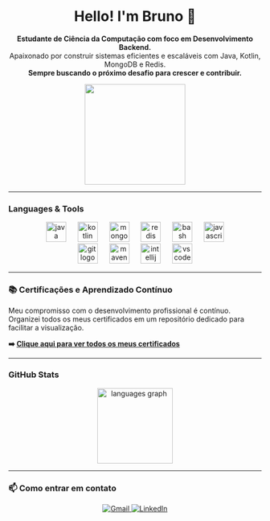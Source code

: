 <h1 align="center">Hello! I'm Bruno 👋</h1>

<p align="center">
  <b>Estudante de Ciência da Computação com foco em Desenvolvimento Backend.</b><br>
  Apaixonado por construir sistemas eficientes e escaláveis com Java, Kotlin, MongoDB e Redis.<br>
  <b>Sempre buscando o próximo desafio para crescer e contribuir.</b>
</p>

<div align="center">
  <img height="200" src="https://i.giphy.com/media/v1.Y2lkPTc5MGI3NjExbGV2YnhvMDJ6cDQ2ZW1wdmM0aDRjYTg5eGRiNWZsZ2VwbDQ2MzZjayZlcD12MV9pbnRlcm5hbF9naWZfYnlfaWQmY3Q9dg/1u01IRKm3cKUH4GU1U/giphy.gif"  />
</div>

---

### Languages & Tools

<p align="center">
  <img src="https://cdn.jsdelivr.net/gh/devicons/devicon/icons/java/java-plain-wordmark.svg" style="height: 40px;" alt="java logo" />
  <img width="15" />
  <img src="https://cdn.jsdelivr.net/gh/devicons/devicon/icons/kotlin/kotlin-plain.svg" style="height: 40px;" alt="kotlin logo" />
  <img width="15" />
  <img src="https://cdn.jsdelivr.net/gh/devicons/devicon/icons/mongodb/mongodb-original-wordmark.svg" style="height: 40px;" alt="mongodb logo" />
  <img width="15" />
  <img src="https://cdn.jsdelivr.net/gh/devicons/devicon/icons/redis/redis-plain-wordmark.svg" style="height: 40px;" alt="redis logo" />
  <img width="15" />
  <img src="https://cdn.jsdelivr.net/gh/devicons/devicon/icons/bash/bash-original.svg" style="height: 40px;" alt="bash logo" />
  <img width="15" />
  <img src="https://cdn.jsdelivr.net/gh/devicons/devicon/icons/javascript/javascript-plain.svg" style="height: 40px;" alt="javascript logo" />
  <br>
  <img src="https://cdn.jsdelivr.net/gh/devicons/devicon/icons/git/git-plain.svg" style="height: 40px;" alt="git logo" />
  <img width="15" />
  <img src="https://cdn.jsdelivr.net/gh/devicons/devicon/icons/maven/maven-original.svg" style="height: 40px;" alt="maven logo" />
  <img width="15" />
  <img src="https://cdn.jsdelivr.net/gh/devicons/devicon/icons/intellij/intellij-original.svg" style="height: 40px;" alt="intellij logo" />
  <img width="15" />
  <img src="https://cdn.jsdelivr.net/gh/devicons/devicon/icons/vscode/vscode-original.svg" style="height: 40px;" alt="vscode logo" />
</p>

---

### 📚 Certificações e Aprendizado Contínuo
Meu compromisso com o desenvolvimento profissional é contínuo. Organizei todos os meus certificados em um repositório dedicado para facilitar a visualização.

**➡️ [Clique aqui para ver todos os meus certificados](https://github.com/stfubruno/certificados)**

---

### GitHub Stats

<div align="center">
  <img src="https://github-readme-stats.vercel.app/api/top-langs?username=stfubruno&locale=en&hide_title=false&layout=compact&card_width=320&langs_count=15&theme=react&hide_border=false" height="150" alt="languages graph"  />
</div>

---

### 📫 Como entrar em contato
<p align="center">
  <a href="mailto:brunodba04@gmail.com" target="_blank">
    <img src="https://img.shields.io/badge/Gmail-D14836?style=for-the-badge&logo=gmail&logoColor=white" alt="Gmail">
  </a>
  <a href="https://linkedin.com/in/brunodbaguiar" target="_blank">
    <img src="https://img.shields.io/badge/LinkedIn-0077B5?style=for-the-badge&logo=linkedin&logoColor=white" alt="LinkedIn">
  </a>
</p>
